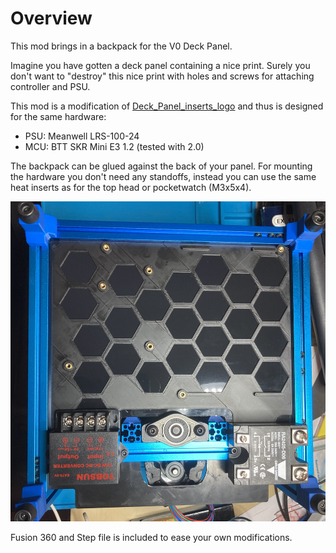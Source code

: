 # Overview

This mod brings in a backpack for the V0 Deck Panel.

Imagine you have gotten a deck panel containing a nice print. Surely you don't want to "destroy" this nice print with holes and screws for attaching controller and PSU.

This mod is a modification of [Deck_Panel_inserts_logo](../../Kruppes/Deck_Panel_inserts_logo) and thus is designed for the same hardware:

* PSU: Meanwell LRS-100-24
* MCU: BTT SKR Mini E3 1.2 (tested with 2.0)

The backpack can be glued against the back of your panel. For mounting the hardware you don't need any standoffs, instead you can use the same heat inserts as for the top head or pocketwatch (M3x5x4).

![Usage](./images/image01.jpg "Usage")

Fusion 360 and Step file is included to ease your own modifications.
